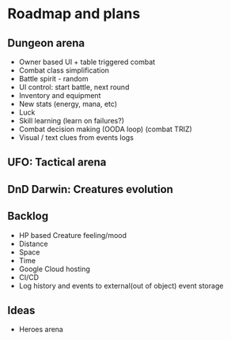 # Roadmap and plans

## Dungeon arena

* Owner based UI + table triggered combat
* Combat class simplification
* Battle spirit - random
* UI control: start battle, next round
* Inventory and equipment
* New stats (energy, mana, etc)
* Luck
* Skill learning (learn on failures?)
* Combat decision making (OODA loop) (combat TRIZ)
* Visual / text clues from events logs

## UFO: Tactical arena

## DnD Darwin: Creatures evolution

## Backlog

* HP based Creature feeling/mood
* Distance
* Space
* Time
* Google Cloud hosting
* CI/CD
* Log history and events to external(out of object) event storage

## Ideas

* Heroes arena
